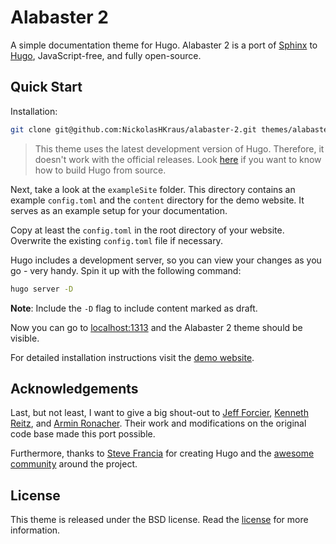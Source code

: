 # Alabaster 2

A simple documentation theme for Hugo. Alabaster 2 is a port of [Sphinx](http://www.sphinx-doc.org/en/master/) to [Hugo](https://gohugo.io/), JavaScript-free, and fully open-source.

## Quick Start

Installation:

```bash
git clone git@github.com:NickolasHKraus/alabaster-2.git themes/alabaster-2
```

> This theme uses the latest development version of Hugo. Therefore, it doesn't work with the official releases. Look [here](https://github.com/spf13/hugo#build-and-install-the-binaries-from-source-advanced-install) if you want to know how to build Hugo from source.

Next, take a look at the `exampleSite` folder. This directory contains an example `config.toml` and the `content` directory for the demo website. It serves as an example setup for your documentation.

Copy at least the `config.toml` in the root directory of your website. Overwrite the existing `config.toml` file if necessary.

Hugo includes a development server, so you can view your changes as you go - very handy. Spin it up with the following command:

```bash
hugo server -D
```

**Note**: Include the `-D` flag to include content marked as draft.

Now you can go to [localhost:1313](http://localhost:1313) and the Alabaster 2 theme should be visible.

For detailed installation instructions visit the [demo website](https://alabaster-2.hugo-themes.io).

## Acknowledgements

Last, but not least, I want to give a big shout-out to [Jeff Forcier](https://github.com/bitprophet), [Kenneth Reitz](https://github.com/kennethreitz), and [Armin Ronacher](https://github.com/mitsuhiko). Their work and modifications on the original code base made this port possible.

Furthermore, thanks to [Steve Francia](https://gihub.com/spf13) for creating Hugo and the [awesome community](https://github.com/spf13/hugo/graphs/contributors) around the project.

## License

This theme is released under the BSD license. Read the [license](https://github.com/NickolasHKraus/alabaster-2/blob/master/LICENSE) for more information.
